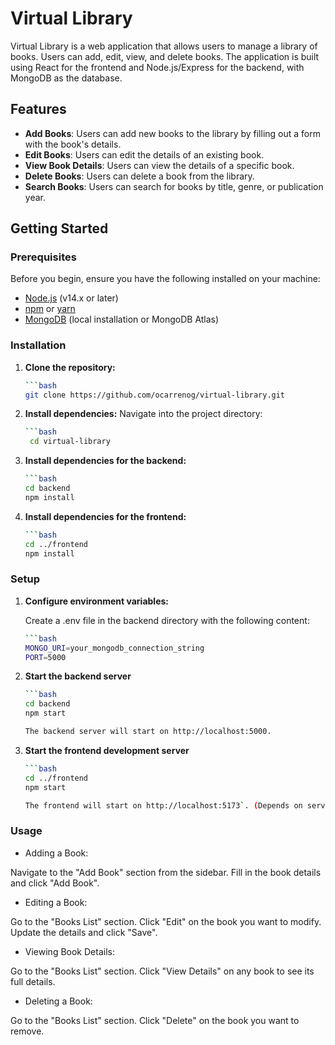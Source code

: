 # Virtual Library

Virtual Library is a web application that allows users to manage a library of books. Users can add, edit, view, and delete books. The application is built using React for the frontend and Node.js/Express for the backend, with MongoDB as the database.

## Features

- **Add Books**: Users can add new books to the library by filling out a form with the book's details.
- **Edit Books**: Users can edit the details of an existing book.
- **View Book Details**: Users can view the details of a specific book.
- **Delete Books**: Users can delete a book from the library.
- **Search Books**: Users can search for books by title, genre, or publication year.

## Getting Started

### Prerequisites

Before you begin, ensure you have the following installed on your machine:

- [Node.js](https://nodejs.org/) (v14.x or later)
- [npm](https://www.npmjs.com/) or [yarn](https://yarnpkg.com/)
- [MongoDB](https://www.mongodb.com/) (local installation or MongoDB Atlas)

### Installation

1. **Clone the repository:**

   ```bash
   ```bash
   git clone https://github.com/ocarrenog/virtual-library.git
   
2. **Install dependencies:**
   Navigate into the project directory:
      
   ```bash
   ```bash
    cd virtual-library
   
4. **Install dependencies for the backend:**

   ```bash
   ```bash
   cd backend
   npm install

6. **Install dependencies for the frontend:**
   ```bash
   ```bash
   cd ../frontend
   npm install

### Setup

1. **Configure environment variables:**
   
   Create a .env file in the backend directory with the following content:
   ```bash
   ```bash
   MONGO_URI=your_mongodb_connection_string
   PORT=5000
   
3. **Start the backend server**
   ```bash
   ```bash
   cd backend
   npm start
   
   The backend server will start on http://localhost:5000.
   
5. **Start the frontend development server**
   ```bash
   ```bash
   cd ../frontend
   npm start
   
   The frontend will start on http://localhost:5173`. (Depends on server, vite stars in port 5173)
   
### Usage

- Adding a Book:

Navigate to the "Add Book" section from the sidebar.
Fill in the book details and click "Add Book".

- Editing a Book:

Go to the "Books List" section.
Click "Edit" on the book you want to modify.
Update the details and click "Save".

- Viewing Book Details:

Go to the "Books List" section.
Click "View Details" on any book to see its full details.

- Deleting a Book:

Go to the "Books List" section.
Click "Delete" on the book you want to remove.
